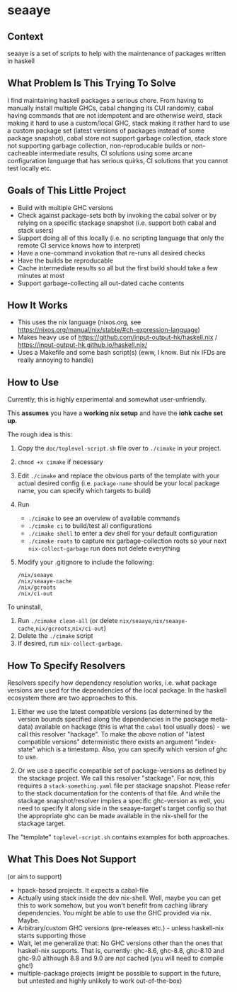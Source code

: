 # seaaye

## Context

seaaye is a set of scripts to help with the maintenance of packages written
in haskell

## What Problem Is This Trying To Solve

I find maintaining haskell packages a serious chore. From having to manually
install multiple GHCs, cabal changing its CUI randomly, cabal having commands
that are not idempotent and are otherwise weird, stack making it hard to use
a custom/local GHC, stack making it rather hard to use a custom package set
(latest versions of packages instead of some package snapshot), cabal store
not support garbage collection, stack store not supporting garbage collection,
non-reproducable builds or non-cacheable intermediate results, CI solutions
using some arcane configuration language that has serious quirks, CI solutions
that you cannot test locally etc.

## Goals of This Little Project

- Build with multiple GHC versions
- Check against package-sets both by invoking the cabal solver or
  by relying on a specific stackage snapshot (i.e. support both cabal and
  stack users)
- Support doing all of this locally (i.e. no scripting language that only the
  remote CI service knows how to interpret)
- Have a one-command invokation that re-runs all desired checks
- Have the builds be reproducable
- Cache intermediate results so all but the first build should take a few
  minutes at most
- Support garbage-collecting all out-dated cache contents

## How It Works

- This uses the nix language (nixos.org, see https://nixos.org/manual/nix/stable/#ch-expression-language)
- Makes heavy use of https://github.com/input-output-hk/haskell.nix / https://input-output-hk.github.io/haskell.nix/
- Uses a Makefile and some bash script(s) (eww, I know. But nix IFDs are really
  annoying to handle)

## How to Use

Currently, this is highly experimental and somewhat user-unfriendly.

This **assumes** you have a **working nix setup** and have the
**iohk cache set up**.

The rough idea is this:

1. Copy the `doc/toplevel-script.sh` file over to `./cimake` in your project.
2. `chmod +x cimake` if necessary
3. Edit `./cimake` and replace the obvious parts of the template with
   your actual desired config (i.e. `package-name` should be your local
   package name, you can specify which targets to build)
4. Run
    - `./cimake` to see an overview of available commands
    - `./cimake ci` to build/test all configurations
    - `./cimake shell` to enter a dev shell for your default configuration
    - `./cimake roots` to capture nix garbage-collection roots so your
      next `nix-collect-garbage` run does not delete everything
5. Modify your .gitignore to include the following:

    ~~~~
    /nix/seaaye
    /nix/seaaye-cache
    /nix/gcroots
    /nix/ci-out
    ~~~~

To uninstall,

1. Run `./cimake clean-all` (or delete `nix/seaaye`,`nix/seaaye-cache`,`nix/gcroots`,`nix/ci-out`)
1. Delete the `./cimake` script
3. If desired, run `nix-collect-garbage`.

## How To Specify Resolvers

Resolvers specify how dependency resolution works, i.e. what package versions
are used for the dependencies of the local package. In the haskell ecosystem
there are two approaches to this.

1) Either we use the latest compatible versions (as determined by the version
   bounds specified along the dependencies in the package meta-data) available
   on hackage (this is what the `cabal` tool usually does) - we call this
   resolver "hackage".
   To make the above notion of "latest compatible versions" deterministic there
   exists an argument "index-state" which is a timestamp.
   Also, you can specify which version of ghc to use.

2) Or we use a specific compatible set of package-versions as defined by the
   stackage project. We call this resolver "stackage". For now, this requires
   a `stack-something.yaml` file per stackage snapshot. Please refer to the
   stack documentation for the contents of that file. And while the stackage
   snapshot/resolver implies a specific ghc-version as well, you need to
   specify it along side in the seaaye-target's target config so that the
   appropriate ghc can be made available in the nix-shell for the stackage
   target.

The "template" `toplevel-script.sh` contains examples for both approaches.

## What This Does Not Support

(or aim to support)

- hpack-based projects. It expects a cabal-file
- Actually using stack inside the dev nix-shell. Well, maybe you can get this
  to work somehow, but you won't benefit from caching library dependencies.
  You might be able to use the GHC provided via nix. Maybe.
- Arbitrary/custom GHC versions (pre-releases etc.) - unless haskell-nix starts
  supporting those
- Wait, let me generalize that: No GHC versions other than the ones that
  haskell-nix supports. That is, currently: ghc-8.6, ghc-8.8, ghc-8.10 and
  ghc-9.0 although 8.8 and 9.0 are _not_ cached (you will need to compile
  ghc!)
- multiple-package projects (might be possible to support in the future, but
  untested and highly unlikely to work out-of-the-box)
